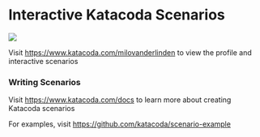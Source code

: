 # Interactive Katacoda Scenarios

[![](http://shields.katacoda.com/katacoda/milovanderlinden/count.svg)](https://www.katacoda.com/milovanderlinden "Get your profile on Katacoda.com")

Visit https://www.katacoda.com/milovanderlinden to view the profile and interactive scenarios

### Writing Scenarios
Visit https://www.katacoda.com/docs to learn more about creating Katacoda scenarios

For examples, visit https://github.com/katacoda/scenario-example
